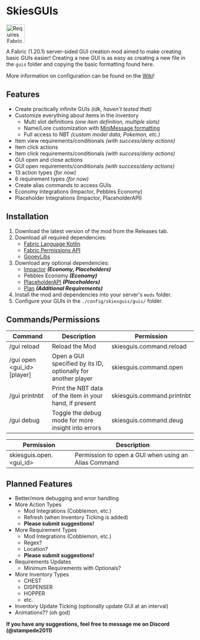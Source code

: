 # SkiesGUIs
<img height="50" src="https://camo.githubusercontent.com/a94064bebbf15dfed1fddf70437ea2ac3521ce55ac85650e35137db9de12979d/68747470733a2f2f692e696d6775722e636f6d2f6331444839564c2e706e67" alt="Requires Fabric Kotlin"/>

A Fabric (1.20.1) server-sided GUI creation mod aimed to make creating basic GUIs easier! Creating a new GUI is as easy as creating a new file in the `guis` folder and copying the basic formatting found here.

More information on configuration can be found on the [Wiki](https://github.com/PokeSkies/SkiesGUIs/wiki)!

## Features
- Create practically infinite GUIs *(idk, haven't tested that)*
- Customize everything about items in the inventory
  - Multi slot definitions *(one item definition, multiple slots)*
  - Name/Lore customization with [MiniMessage formatting](https://docs.advntr.dev/minimessage/format.html)
  - Full access to NBT *(custom model data, Pokemon, etc.)*
- Item view requirements/conditionals *(with success/deny actions)*
- Item click actions
- Item click requirements/conditionals *(with success/deny actions)*
- GUI open and close actions
- GUI open requirements/conditionals *(with success/deny actions)*
- 13 action types *(for now)*
- 6 requirement types *(for now)*
- Create alias commands to access GUIs
- Economy Integrations (Impactor, Pebbles Economy)
- Placeholder Integrations (Impactor, PlaceholderAPI)

## Installation
1. Download the latest version of the mod from the Releases tab.
2. Download all required dependencies:
   - [Fabric Language Kotlin](https://modrinth.com/mod/fabric-language-kotlin) 
   - [Fabric Permissions API](https://github.com/PokeSkies/fabric-permissions-api)
   - [GooeyLibs](https://github.com/NickImpact/GooeyLibs/tree/1.20.1)
3. Download any optional dependencies:
   - [Impactor](https://modrinth.com/mod/impactor) **_(Economy, Placeholders)_**
   - Pebbles Economy **_(Economy)_**
   - [PlaceholderAPI]() **_(Placeholders)_**
   - [Plan]() **_(Additional Requirements)_**
4. Install the mod and dependencies into your server's `mods` folder.
5. Configure your GUIs in the `./config/skiesguis/guis/` folder.

## Commands/Permissions
| Command                     | Description                                                   | Permission                 |
|-----------------------------|---------------------------------------------------------------|----------------------------|
| /gui reload                 | Reload the Mod                                                | skiesguis.command.reload   |
| /gui open <gui_id> [player] | Open a GUI specified by its ID, optionally for another player | skiesguis.command.open     |
| /gui printnbt               | Print the NBT data of the item in your hand, if present       | skiesguis.command.printnbt |
| /gui debug                  | Toggle the debug mode for more insight into errors            | skiesguis.command.deug     |

| Permission              | Description                                          |
|-------------------------|------------------------------------------------------|
| skiesguis.open.<gui_id> | Permission to open a GUI when using an Alias Command |


## Planned Features
- Better/more debugging and error handling
- More Action Types
    - Mod Integrations (Cobblemon, etc.)
    - Refresh (when Inventory Ticking is added)
  - **Please submit suggestions!**
- More Requirement Types
    - Mod Integrations (Cobblemon, etc.)
    - Regex?
    - Location?
    - **Please submit suggestions!**
- Requirements Updates
    - Minimum Requirements with Optionals?
- More Inventory Types
    - CHEST
    - DISPENSER
    - HOPPER
    - etc.
- Inventory Update Ticking (optionally update GUI at an interval)
- Animations?? (oh god)

**If you have any suggestions, feel free to message me on Discord (@stampede2011)**